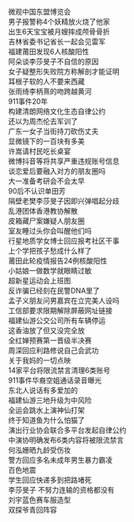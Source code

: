 微观中国东盟博览会  
男子报警称4个妖精放火烧了他家  
出生6天宝宝被月嫂摔成颅骨骨折  
吉林省委书记省长一起会见雷军  
福建莆田发现6人核酸阳性  
阿朵谈李莎旻子不自信的原因  
女子疑整形失败院方称解剖才能证明  
耳根子软的人不要来西藏  
张雨绮李柄熹的吻跨越黄河  
911事件20年  
构建清朗网络文化生态自律公约  
还以为周杰伦去军训了  
广东一女子当街持刀砍伤丈夫  
显微镜下的一百块有多美  
许嵩请村民吃长桌宴  
微博抖音等将共享严重违规账号信息  
谈恋爱后要融入对方的朋友圈吗  
大一准备考研会不会太早  
90后不认识单田芳  
隔壁老樊李莎旻子因即兴弹唱起分歧  
乱港团体香港教协解散  
皮箱藏尸案嫌疑人朋友圈  
室友睡过头你会叫醒他们吗  
行星地质学女博士回应报考社区干事  
上个学把孩子愁成什么样了  
莆田此轮疫情报告24例核酸阳性  
小姑娘一做数学就眼睛过敏  
超新星运动会上班图  
反诈骗已经刻在民警DNA里了  
孟子义朋友问男嘉宾在立完美人设吗  
工信部要求限期解除屏蔽网址链接  
福建仙游公交公司所有车辆停运  
这香油放了但又没完全放  
全红婵预赛第一晋级半决赛  
周深回应利路修说自己会武功  
关于我妈的一切点映  
14家平台将限流禁言清理6类账号  
911事件华裔空姐通话录音曝光  
东北人说话有多爱加的  
福建仙游三地升级为中风险  
全运会跳水上演神仙打架  
终于知道鱼为什么怕猫了  
演出行业协会联合多平台发起自律公约  
中演协明确发布6类内容将被限流禁言  
何泓姗晒九龄受伤妆  
警方回应多名未成年男生暴力霸凌  
百色地震  
学生回应快递多到把路堵死  
李莎旻子 不努力连输的资格都没有  
刘宇蓝色赛车服造型  
双探爷青回阵容  
